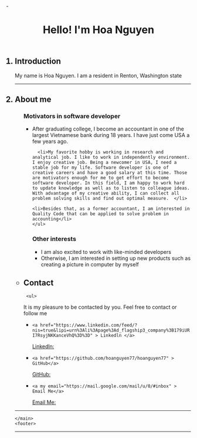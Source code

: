 -<!DOCTYPE html>
<html>

<head>
	<meta charset="utf-8">
	<meta name="viewport" content="width=device-width">
	<title>Home Page</title>
	<link href="style.css" rel="stylesheet" type="text/css" />
</head>

<body>
	<header>
		<h1>Hello! I'm Hoa Nguyen</h1>
	</header>
	<main>
    <ol>
		<h2><li> Introduction </li></h2>
    <p>My name is Hoa Nguyen. I am a resident in Renton, Washington state </p>
     <hr>
<h2><li> About me</li></h2> 
    <ul>
    <h3> Motivators in software developer</h3>
    <ul>
     <li>After graduating college, I become an accountant in one of the largest Vietnamese bank during 18 years. I have just come USA a few years ago. </li>
   
    
      <li>My favorite hobby is working in research and analytical job. I like to work in independently environment. I enjoy creative job. Being a newcomer in USA, I need a stable job for my life. Software developer is one of creative careers and have a good salary at this time. Those are motivators enough for me to get effort to become software developer. In this field, I am happy to work hard to update knowledge as well as to listen to colleague ideas. With advantage of my creative ability, I can collect all problem solving skills and find out optimal measure.  </li>
    
    <li>Besides that, as a former accountant, I am interested in Quality Code that can be applied to solve problem in accounting</li>
    </ul>
<h3> Other interests</h3>
    <ul>
      <li>I am also excited to work with like-minded developers</li>
    <li>Otherwise, I am interested in setting up new products such as creating a picture in computer by myself</li>
    </ul>
  </ul>
      
<h2><li>Contact </li> </h2>
     
     <ul>    
  <p>It is my pleasure to be contacted by you. Feel free to contact or follow me</p>
<ul>
        <li> <div class="code-block"><code>&lt;a href="https://www.linkedin.com/feed/?nis=true&lipi=urn%3Ali%3Apage%3Ad_flagship3_company%3B179iURI7RsyjNKKanceVhQ%3D%3D" &gt; Linkedln &lt;/a&gt;</code></div>     
<p><a href=" https://www.linkedin.com/feed/?nis=true&lipi=urn%3Ali%3Apage%3Ad_flagship3_company%3B179iURI7RsyjNKKanceVhQ%3D%3D">Linkedln:</a></p> </li>
         
   <li><div class="code-block"><code>&lt;a href="https://github.com/hoanguyen77/hoanguyen77" &gt; GitHub&lt;/a&gt;</code></div>     
<p><a href=" https://github.com/hoanguyen77/hoanguyen77">GitHub:</a></p> </li>
         
<li><div class="code-block"><code>&lt;a my email="https://mail.google.com/mail/u/0/#inbox" &gt; Email Me&lt;/a&gt;</code></div>     
<p><a href=" https://mail.google.com/mail/u/0/#inbox">Email Me:</a></p> </li>
</ul>
</ul>      
    <hr>
    
  
   	</main>
	<footer>
   <hr>
 
  </footer>
	<script src="script.js">
	</script>
</body>

</html>
